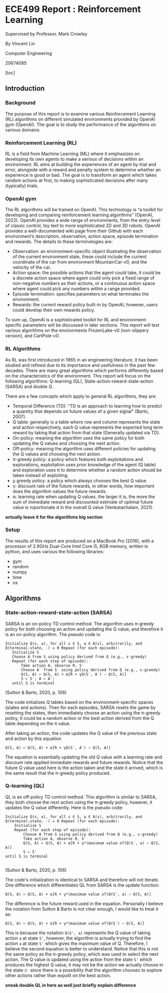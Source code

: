# ECE499 Report : Reinforcement Learning

Supervised by Professor. Mark Crowley

By Vincent Lin

Computer Engineering

20674085

[toc]

## Introduction

### Background

The purpose of this report is to examine various Reinforcement Learning (RL) algorithms on different simulated environments provided by OpenAI gym (OpenAI). The goal is to study the performance of the algorithms on various domains.

### Reinforcement Learning (RL)

RL is a field from Machine Learning (ML) where it emphasizes on developing its own agents to make a serious of decisions within an environment. RL aims at building the experiences of an agent by trial and error, alongside with a reward and penalty system to determine whether an experience is good or bad. The goal is to transform an agent which takes random actions at first, to making sophisticated decisions after many (typically) trials.

### OpenAI gym

The RL algorithms will be trained on OpenAI. This technology is “a toolkit for developing and comparing reinforcement learning algorithms” (OpenAI, 2022). OpenAI provides a wide range of environments, from the entry level of classic control, toy text to more sophisticated 2D and 3D robots. OpenAI provides a well-documented wiki page from their Github with each environment’s description, observation, action space, episode termination and rewards. The details to these terminologies are:

- Observation: an environment-specific object illustrating the observation of the current environment state, these could include the current coordinate of the car from environment MountainCar-v0, and the velocity of the car. 
- Action space: the possible actions that the agent could take, it could be a discrete action space where agent could only pick a fixed range of non-negative numbers as their actions, or a continuous action space where agent could pick any numbers within a range provided. 
- Episode termination: specifies parameters on what terminates the environment.
- Rewards: the current reward policy built-in by OpenAI, however, users could develop their own rewards policy.

To sum up, OpenAI is a sophisticated toolkit for RL and environment-specific parameters will be discussed in later sections. This report will test various algorithms on the environments FrozenLake-v0 (non-slippery version), and CartPole-v0.

### RL Algorithms

As RL was first introduced in 1965 in an engineering literature, it has been studied and refined due to its importance and usefulness in the past few decades. There are many great algorithms which performs differently based on the characteristics of the environment. This report will focus on the following algorithms: Q-learning (QL), State-action-reward-state-action (SARSA) and double Q . 

There are a few concepts which apply to general RL algorithms, they are:

- Temporal Difference (TD): "TD is an approach to learning how to predict a quantity that depends on future values of a given signal" (Barto, 2007). 
- Q table: generally is a table where row and column represents the state and action respectively, each Q value represents the expected long term reward by taking that action from that state (Generally updated via TD).
- On-policy: meaning the algorithm uses the same policy for both updating the Q values and choosing the next action.
- Off-policy: meaning the algorithm uses different policies for updating the Q values and choosing the next action.
- π-greedy policy: a policy which features both exploitations and explorations, exploitation uses prior knowledge of the agent (Q table) and exploration uses π to determine whether a random action should be taken instead of exploiting.
- μ greedy policy: a policy which always chooses the best Q value.
- γ: discount rate of the future rewards, in other words, how important does the algorithm values the future rewards.
- α: learning rate when updating Q values, the larger it is, the more the sum of immediate reward and discounted estimate of optimal future value is roportionate d in the overall Q value (Venkatachalam, 2021). 

**actually leave it for the algorithms big section**

### Setup

The results of this report are produced on a MacBook Pro (2016), with a processor of 2.9GHz Dual-Core Intel Core i5, 8GB memory, written in python, and uses various the following libraries:

- gym
- random
- numpy
- time
- os

## Algorithms

### State-action-reward-state-action (SARSA)

SARSA is an on-policy TD control method. The algorithm uses π-greedy policy for both choosing an action and updating the Q value, and therefore it is an on-policy algorithm. The pseudo code is:

 ```pseudocode
 Initialize Q(s, a), for all s ∈ S, a ∈ A(s), arbitrarily, and Q(terminal-state, ·) = 0 Repeat (for each episode):
 	Initialize S
 	Choose A from S using policy derived from Q (e.g., ε-greedy) 
 	Repeat (for each step of episode):
 		Take action A, observe R, S′
 		Choose A′ from S′ using policy derived from Q (e.g., ε-greedy) 
 		Q(S, A) ← Q(S, A) + α[R + γQ(S′, A′) − Q(S, A)]
 		S ← S′; A ← A′;
 	until S is terminal
 ```

(Sutton & Barto, 2020, p. 106)

The code initializes Q tables based on the environment-specific spaces (states and actions). Then for each episodes, SARSA resets the game by resetting the states, then immediately choose an action using the π-greedy policy, it could be a random action or the best action derived from the Q table depending on the π value.

After taking an action, the code updates the Q value of the previous state and action by this equation

```pseudocode
Q(S, A) ← Q(S, A) + α[R + γQ(S′, A′) − Q(S, A)]
```

The equation is essentially updating the old Q value with a learning rate and discount rate applied immediate rewards and future rewards. Notice that the future Q value used here is the action taken and the state it arrived, which is the same result that the π-greedy policy produced. 

### Q-learning (QL)

QL is an off-policy TD control method. This algorithm is similar to SARSA, they both choose the next action using the π-greedy policy, however, it updates the Q value differently. Here is the pseudo code: 

```pseudocode
Initialize Q(s, a), for all s ∈ S, a ∈ A(s), arbitrarily, and Q(terminal-state, ·) = 0 Repeat (for each episode):
	Initialize S
	Repeat (for each step of episode):
		Choose A from S using policy derived from Q (e.g., ε-greedy) 
		Take action A, observe R, S′
		Q(S, A) ← Q(S, A) + α[R + γ*(maximum value of)Q(S′, a) − Q(S, A)]
		S ← S′
until S is terminal
 
```

(Sutton & Barto, 2020, p. 106)

The code's initialization is identical to SARSA and therefore will not iterate. One difference which differentiates QL from SARSA is the update function: 

``````pseudocode
Q(S, A) ← Q(S, A) + α[R + γ*(maximum value of)Q(S′, a) − Q(S, A)]
``````

The difference is the future reward used in the equation. Personally I believe the notation from Sutton & Barto is not clear enough, I would like to treat it as:

```pseudocode
Q(S, A) ← Q(S, A) + α[R + γ*(maximum value of)Q(S′) − Q(S, A)]
```

This is because the notation `Q(S', a)` represents the Q value of taking action `a` at state `S'`, however, the algorithm is actually trying to find the action `a` at state `S'` which gives the maximum value of Q. Therefore, I believe the second equation is better to understand. Notice that this is not the same policy as the π-greedy policy, which was used to select the next action. The Q value is updated using the action from the state  `S'` which produces the highest Q value, it may not be the action we actually choose in the state `S'` since there is a possibility that the algorithm chooses to explore other actions rather than expolit on the best action.

**sneak double QL in here as well just briefly explain difference**







